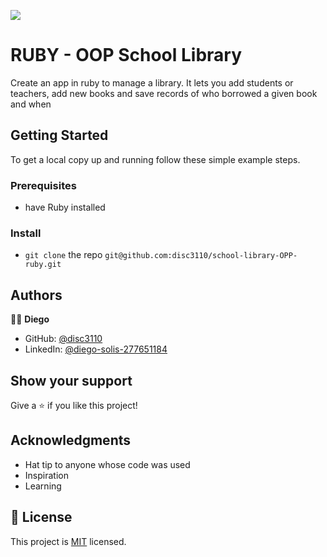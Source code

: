 ![](https://img.shields.io/badge/Microverse-blueviolet)

# RUBY - OOP School Library

Create an app in ruby to manage a library. It lets you add students or teachers, add new books and save records of who borrowed a given book and when

## Getting Started

To get a local copy up and running follow these simple example steps.

### Prerequisites
- have Ruby installed

### Install
- `git clone` the repo `git@github.com:disc3110/school-library-OPP-ruby.git`

## Authors

🧑‍💻 **Diego**

- GitHub: [@disc3110](https://github.com/disc3110)
- LinkedIn: [@diego-solis-277651184](https://www.linkedin.com/in/diego-solis-277651184/)


## Show your support

Give a ⭐️ if you like this project!

## Acknowledgments

- Hat tip to anyone whose code was used
- Inspiration
- Learning

## 📝 License

This project is [MIT](./LICENSE) licensed.